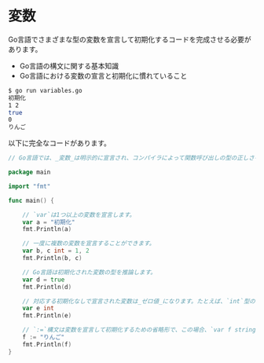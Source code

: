 # 変数

Go言語でさまざまな型の変数を宣言して初期化するコードを完成させる必要があります。

- Go言語の構文に関する基本知識
- Go言語における変数の宣言と初期化に慣れていること

```sh
$ go run variables.go
初期化
1 2
true
0
りんご
```

以下に完全なコードがあります。

```go
// Go言語では、_変数_は明示的に宣言され、コンパイラによって関数呼び出しの型の正しさをチェックするために使用されます。

package main

import "fmt"

func main() {

	// `var`は1つ以上の変数を宣言します。
	var a = "初期化"
	fmt.Println(a)

	// 一度に複数の変数を宣言することができます。
	var b, c int = 1, 2
	fmt.Println(b, c)

	// Go言語は初期化された変数の型を推論します。
	var d = true
	fmt.Println(d)

	// 対応する初期化なしで宣言された変数は_ゼロ値_になります。たとえば、`int`型のゼロ値は`0`です。
	var e int
	fmt.Println(e)

	// `:=`構文は変数を宣言して初期化するための省略形で、この場合、`var f string = "りんご"`と同じです。この構文は関数内でのみ使用できます。
	f := "りんご"
	fmt.Println(f)
}

```
